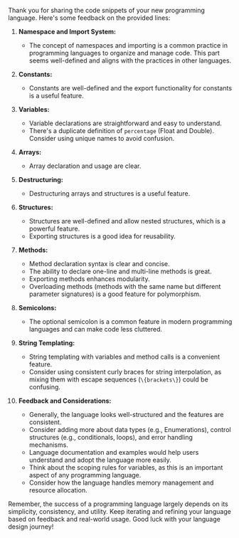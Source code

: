 Thank you for sharing the code snippets of your new programming language. Here's some feedback on the provided lines:

1. **Namespace and Import System:**
    - The concept of namespaces and importing is a common practice in programming languages to organize and manage code. This part seems well-defined and aligns with the practices in other languages.

2. **Constants:**
    - Constants are well-defined and the export functionality for constants is a useful feature.

3. **Variables:**
    - Variable declarations are straightforward and easy to understand.
    - There's a duplicate definition of `percentage` (Float and Double). Consider using unique names to avoid confusion.

4. **Arrays:**
    - Array declaration and usage are clear.

5. **Destructuring:**
    - Destructuring arrays and structures is a useful feature.

6. **Structures:**
    - Structures are well-defined and allow nested structures, which is a powerful feature.
    - Exporting structures is a good idea for reusability.

7. **Methods:**
    - Method declaration syntax is clear and concise.
    - The ability to declare one-line and multi-line methods is great.
    - Exporting methods enhances modularity.
    - Overloading methods (methods with the same name but different parameter signatures) is a good feature for polymorphism.

8. **Semicolons:**
    - The optional semicolon is a common feature in modern programming languages and can make code less cluttered.

9. **String Templating:**
    - String templating with variables and method calls is a convenient feature.
    - Consider using consistent curly braces for string interpolation, as mixing them with escape sequences (`\{brackets\}`) could be confusing.

10. **Feedback and Considerations:**
    - Generally, the language looks well-structured and the features are consistent.
    - Consider adding more about data types (e.g., Enumerations), control structures (e.g., conditionals, loops), and error handling mechanisms.
    - Language documentation and examples would help users understand and adopt the language more easily.
    - Think about the scoping rules for variables, as this is an important aspect of any programming language.
    - Consider how the language handles memory management and resource allocation.

Remember, the success of a programming language largely depends on its simplicity, consistency, and utility. Keep iterating and refining your language based on feedback and real-world usage. Good luck with your language design journey!

